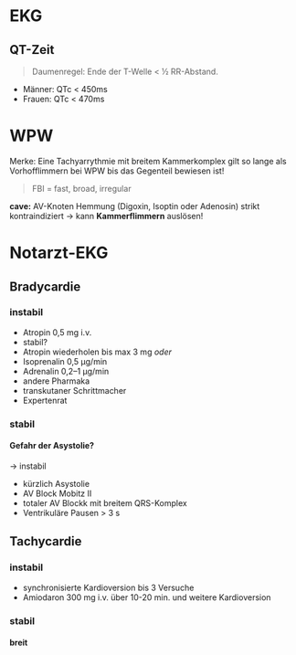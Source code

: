 # EKG

## QT-Zeit

> Daumenregel: Ende der T-Welle < ½ RR-Abstand.

* Männer: QTc < 450ms
* Frauen: QTc < 470ms

# WPW

Merke: Eine Tachyarrythmie mit breitem Kammerkomplex gilt so lange als Vorhofflimmern bei WPW bis das Gegenteil bewiesen ist!

> FBI = fast, broad, irregular

**cave:** AV-Knoten Hemmung (Digoxin, Isoptin oder Adenosin) strikt kontraindiziert → kann **Kammerflimmern** auslösen!


# Notarzt-EKG

## Bradycardie


### instabil

- Atropin 0,5 mg i.v.
- stabil?
- Atropin wiederholen bis max 3 mg *oder*
- Isoprenalin 0,5 µg/min
- Adrenalin 0,2–1 µg/min
- andere Pharmaka
- transkutaner Schrittmacher
- Expertenrat

### stabil

#### Gefahr der Asystolie?
→ instabil

- kürzlich Asystolie
- AV Block Mobitz II
- totaler AV Blockk mit breitem QRS-Komplex
- Ventrikuläre Pausen > 3 s

## Tachycardie

### instabil

- synchronisierte Kardioversion bis 3 Versuche
- Amiodaron 300 mg i.v. über 10-20 min. und weitere Kardioversion

### stabil

#### breit

